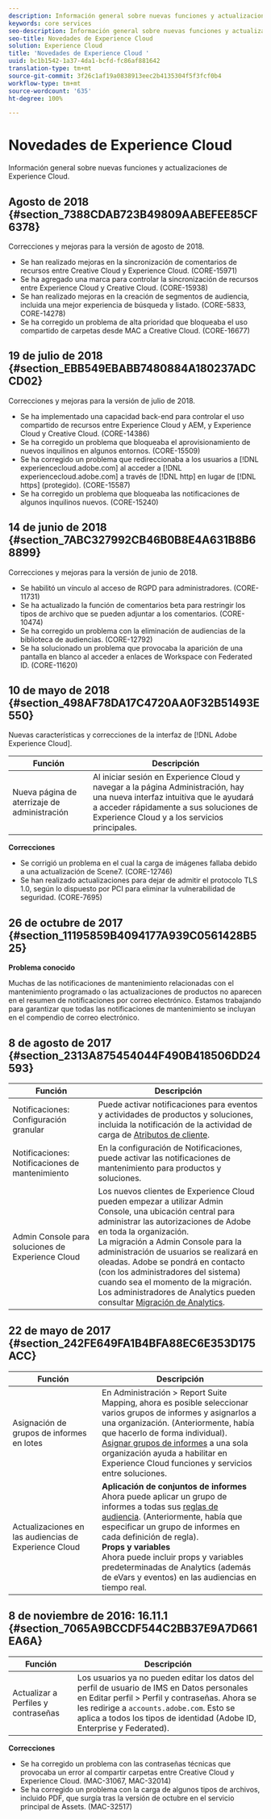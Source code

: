 ```yaml
---
description: Información general sobre nuevas funciones y actualizaciones de Experience Cloud.
keywords: core services
seo-description: Información general sobre nuevas funciones y actualizaciones de Experience Cloud.
seo-title: Novedades de Experience Cloud
solution: Experience Cloud
title: 'Novedades de Experience Cloud '
uuid: bc1b1542-1a37-4da1-bcfd-fc86af881642
translation-type: tm+mt
source-git-commit: 3f26c1af19a0838913eec2b4135304f5f3fcf0b4
workflow-type: tm+mt
source-wordcount: '635'
ht-degree: 100%

---
```



# Novedades de Experience Cloud

Información general sobre nuevas funciones y actualizaciones de Experience Cloud.

## Agosto de 2018 {#section_7388CDAB723B49809AABEFEE85CF6378}

Correcciones y mejoras para la versión de agosto de 2018.

* Se han realizado mejoras en la sincronización de comentarios de recursos entre Creative Cloud y Experience Cloud. (CORE-15971)
* Se ha agregado una marca para controlar la sincronización de recursos entre Experience Cloud y Creative Cloud. (CORE-15938)
* Se han realizado mejoras en la creación de segmentos de audiencia, incluida una mejor experiencia de búsqueda y listado. (CORE-5833, CORE-14278)
* Se ha corregido un problema de alta prioridad que bloqueaba el uso compartido de carpetas desde MAC a Creative Cloud. (CORE-16677)

## 19 de julio de 2018 {#section_EBB549EBABB7480884A180237ADCCD02}

Correcciones y mejoras para la versión de julio de 2018.

* Se ha implementado una capacidad back-end para controlar el uso compartido de recursos entre Experience Cloud y AEM, y Experience Cloud y Creative Cloud. (CORE-14386)
* Se ha corregido un problema que bloqueaba el aprovisionamiento de nuevos inquilinos en algunos entornos. (CORE-15509)
* Se ha corregido un problema que redireccionaba a los usuarios a [!DNL experiencecloud.adobe.com] al acceder a [!DNL experiencecloud.adobe.com] a través de [!DNL http] en lugar de [!DNL https] (protegido). (CORE-15587)
* Se ha corregido un problema que bloqueaba las notificaciones de algunos inquilinos nuevos. (CORE-15240)

## 14 de junio de 2018 {#section_7ABC327992CB46B0B8E4A631B8B68899}

Correcciones y mejoras para la versión de junio de 2018.

* Se habilitó un vínculo al acceso de RGPD para administradores. (CORE-11731)
* Se ha actualizado la función de comentarios beta para restringir los tipos de archivo que se pueden adjuntar a los comentarios. (CORE-10474)
* Se ha corregido un problema con la eliminación de audiencias de la biblioteca de audiencias. (CORE-12792)
* Se ha solucionado un problema que provocaba la aparición de una pantalla en blanco al acceder a enlaces de Workspace con Federated ID. (CORE-11620)

## 10 de mayo de 2018 {#section_498AF78DA17C4720AA0F32B51493E550}

Nuevas características y correcciones de la interfaz de [!DNL Adobe Experience Cloud].

| Función | Descripción |
|--- |--- |
| Nueva página de aterrizaje de administración | Al iniciar sesión en Experience Cloud y navegar a la página Administración, hay una nueva interfaz intuitiva que le ayudará a acceder rápidamente a sus soluciones de Experience Cloud y a los servicios principales. |

**Correcciones**

* Se corrigió un problema en el cual la carga de imágenes fallaba debido a una actualización de Scene7. (CORE-12746)
* Se han realizado actualizaciones para dejar de admitir el protocolo TLS 1.0, según lo dispuesto por PCI para eliminar la vulnerabilidad de seguridad. (CORE-7695)

## 26 de octubre de 2017 {#section_11195859B4094177A939C0561428B525}

**Problema conocido**

Muchas de las notificaciones de mantenimiento relacionadas con el mantenimiento programado o las actualizaciones de productos no aparecen en el resumen de notificaciones por correo electrónico. Estamos trabajando para garantizar que todas las notificaciones de mantenimiento se incluyan en el compendio de correo electrónico.

## 8 de agosto de 2017 {#section_2313A875454044F490B418506DD24593}

| Función | Descripción |
|--- |--- |
| Notificaciones: Configuración granular | Puede activar notificaciones para eventos y actividades de productos y soluciones, incluida la notificación de la actividad de carga de [Atributos de cliente](../attributes/attributes.md). |
| Notificaciones: Notificaciones de mantenimiento | En la configuración de Notificaciones, puede activar las notificaciones de mantenimiento para productos y soluciones. |
| Admin Console para soluciones de Experience Cloud | Los nuevos clientes de Experience Cloud pueden empezar a utilizar Admin Console, una ubicación central para administrar las autorizaciones de Adobe en toda la organización.<br>La migración a Admin Console para la administración de usuarios se realizará en oleadas. Adobe se pondrá en contacto (con los administradores del sistema) cuando sea el momento de la migración.<br>Los administradores de Analytics pueden consultar [Migración de Analytics](https://docs.adobe.com/content/help/es-ES/analytics/admin/user-product-management/user-management/migrate-users/c-migration-tool.html). |

## 22 de mayo de 2017 {#section_242FE649FA1B4BFA88EC6E353D175ACC}

| Función | Descripción |
|--- |--- |
| Asignación de grupos de informes en lotes | En  Administración  >  Report Suite Mapping, ahora es posible seleccionar varios grupos de informes y asignarlos a una organización. (Anteriormente, había que hacerlo de forma individual).  <br>[Asignar grupos de informes](../core-services/core-services.md) a una sola organización ayuda a habilitar en Experience Cloud funciones y servicios entre soluciones. |
| Actualizaciones en las audiencias de Experience Cloud | **Aplicación de conjuntos de informes**<br> Ahora puede aplicar un grupo de informes a todas sus [reglas de audiencia](../audience-library/t-audience-create.md). (Anteriormente, había que especificar un grupo de informes en cada definición de regla). <br>**Props y variables**<br> Ahora puede incluir props y variables predeterminadas de Analytics (además de eVars y eventos) en las audiencias en tiempo real. |

## 8 de noviembre de 2016: 16.11.1 {#section_7065A9BCCDF544C2BB37E9A7D661EA6A}

| Función | Descripción |
|--- |--- |
| Actualizar a Perfiles y contraseñas | Los usuarios ya no pueden editar los datos del perfil de usuario de IMS en Datos personales en Editar perfil > Perfil y contraseñas. Ahora se les redirige a `accounts.adobe.com`. Esto se aplica a todos los tipos de identidad (Adobe ID, Enterprise y Federated). |

**Correcciones**

* Se ha corregido un problema con las contraseñas técnicas que provocaba un error al compartir carpetas entre Creative Cloud y Experience Cloud. (MAC-31067, MAC-32014)
* Se ha corregido un problema con la carga de algunos tipos de archivos, incluido PDF, que surgía tras la versión de octubre en el servicio principal de Assets. (MAC-32517)
